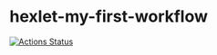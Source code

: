 # hexlet-my-first-workflow
[![Actions Status](https://github.com/DemetriSam/hexlet-my-first-workflow/hellot-world/badge.svg)](https://github.com/DemetriSam/hexlet-my-first-workflow/actions)